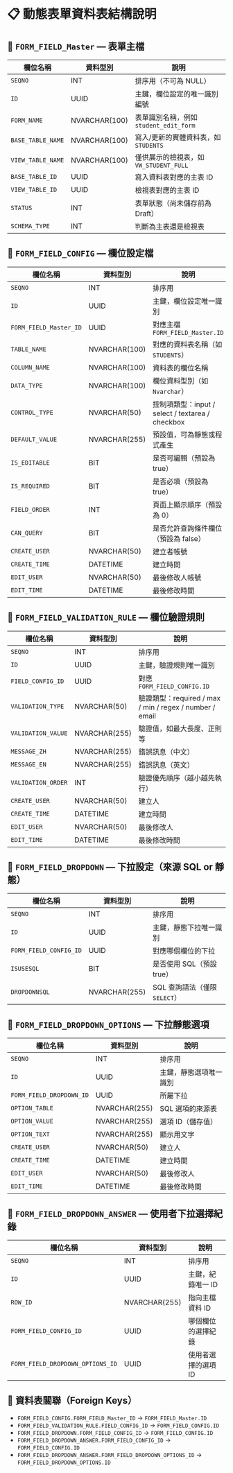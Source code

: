
# 📋 動態表單資料表結構說明

## 📌 `FORM_FIELD_Master` — 表單主檔

| 欄位名稱 | 資料型別 | 說明 |
|----------|----------|------|
| `SEQNO` | INT | 排序用（不可為 NULL） |
| `ID` | UUID | 主鍵，欄位設定的唯一識別編號 |
| `FORM_NAME` | NVARCHAR(100) | 表單識別名稱，例如 `student_edit_form` |
| `BASE_TABLE_NAME` | NVARCHAR(100) | 寫入/更新的實體資料表，如 `STUDENTS` |
| `VIEW_TABLE_NAME` | NVARCHAR(100) | 僅供展示的檢視表，如 `VW_STUDENT_FULL` |
| `BASE_TABLE_ID` | UUID | 寫入資料表對應的主表 ID |
| `VIEW_TABLE_ID` | UUID | 檢視表對應的主表 ID |
| `STATUS` | INT | 表單狀態（尚未儲存前為 Draft）|
| `SCHEMA_TYPE` | INT | 判斷為主表還是檢視表 |

## 📌 `FORM_FIELD_CONFIG` — 欄位設定檔

| 欄位名稱 | 資料型別 | 說明 |
|----------|----------|------|
| `SEQNO` | INT | 排序用 |
| `ID` | UUID | 主鍵，欄位設定唯一識別 |
| `FORM_FIELD_Master_ID` | UUID | 對應主檔 `FORM_FIELD_Master.ID` |
| `TABLE_NAME` | NVARCHAR(100) | 對應的資料表名稱（如 `STUDENTS`） |
| `COLUMN_NAME` | NVARCHAR(100) | 資料表的欄位名稱 |
| `DATA_TYPE` | NVARCHAR(100) | 欄位資料型別（如 `Nvarchar`） |
| `CONTROL_TYPE` | NVARCHAR(50) | 控制項類型：input / select / textarea / checkbox |
| `DEFAULT_VALUE` | NVARCHAR(255) | 預設值，可為靜態或程式產生 |
| `IS_EDITABLE` | BIT | 是否可編輯（預設為 true） |
| `IS_REQUIRED` | BIT | 是否必填（預設為 true） |
| `FIELD_ORDER` | INT | 頁面上顯示順序（預設為 0） |
| `CAN_QUERY` | BIT | 是否允許查詢條件欄位（預設為 false） |
| `CREATE_USER` | NVARCHAR(50) | 建立者帳號 |
| `CREATE_TIME` | DATETIME | 建立時間 |
| `EDIT_USER` | NVARCHAR(50) | 最後修改人帳號 |
| `EDIT_TIME` | DATETIME | 最後修改時間 |

## 📌 `FORM_FIELD_VALIDATION_RULE` — 欄位驗證規則

| 欄位名稱 | 資料型別 | 說明 |
|----------|----------|------|
| `SEQNO` | INT | 排序用 |
| `ID` | UUID | 主鍵，驗證規則唯一識別 |
| `FIELD_CONFIG_ID` | UUID | 對應 `FORM_FIELD_CONFIG.ID` |
| `VALIDATION_TYPE` | NVARCHAR(50) | 驗證類型：required / max / min / regex / number / email |
| `VALIDATION_VALUE` | NVARCHAR(255) | 驗證值，如最大長度、正則等 |
| `MESSAGE_ZH` | NVARCHAR(255) | 錯誤訊息（中文） |
| `MESSAGE_EN` | NVARCHAR(255) | 錯誤訊息（英文） |
| `VALIDATION_ORDER` | INT | 驗證優先順序（越小越先執行） |
| `CREATE_USER` | NVARCHAR(50) | 建立人 |
| `CREATE_TIME` | DATETIME | 建立時間 |
| `EDIT_USER` | NVARCHAR(50) | 最後修改人 |
| `EDIT_TIME` | DATETIME | 最後修改時間 |

## 📌 `FORM_FIELD_DROPDOWN` — 下拉設定（來源 SQL or 靜態）

| 欄位名稱 | 資料型別 | 說明 |
|----------|----------|------|
| `SEQNO` | INT | 排序用 |
| `ID` | UUID | 主鍵，靜態下拉唯一識別 |
| `FORM_FIELD_CONFIG_ID` | UUID | 對應哪個欄位的下拉 |
| `ISUSESQL` | BIT | 是否使用 SQL（預設 true） |
| `DROPDOWNSQL` | NVARCHAR(255) | SQL 查詢語法（僅限 `SELECT`） |

## 📌 `FORM_FIELD_DROPDOWN_OPTIONS` — 下拉靜態選項

| 欄位名稱 | 資料型別 | 說明 |
|----------|----------|------|
| `SEQNO` | INT | 排序用 |
| `ID` | UUID | 主鍵，靜態選項唯一識別 |
| `FORM_FIELD_DROPDOWN_ID` | UUID | 所屬下拉 |
| `OPTION_TABLE` | NVARCHAR(255) | SQL 選項的來源表 |
| `OPTION_VALUE` | NVARCHAR(255) | 選項 ID（儲存值） |
| `OPTION_TEXT` | NVARCHAR(255) | 顯示用文字 |
| `CREATE_USER` | NVARCHAR(50) | 建立人 |
| `CREATE_TIME` | DATETIME | 建立時間 |
| `EDIT_USER` | NVARCHAR(50) | 最後修改人 |
| `EDIT_TIME` | DATETIME | 最後修改時間 |

## 📌 `FORM_FIELD_DROPDOWN_ANSWER` — 使用者下拉選擇紀錄

| 欄位名稱 | 資料型別 | 說明 |
|----------|----------|------|
| `SEQNO` | INT | 排序用 |
| `ID` | UUID | 主鍵，紀錄唯一 ID |
| `ROW_ID` | NVARCHAR(255) | 指向主檔資料 ID |
| `FORM_FIELD_CONFIG_ID` | UUID | 哪個欄位的選擇紀錄 |
| `FORM_FIELD_DROPDOWN_OPTIONS_ID` | UUID | 使用者選擇的選項 ID |

## 🔗 資料表關聯（Foreign Keys）

- `FORM_FIELD_CONFIG.FORM_FIELD_Master_ID` → `FORM_FIELD_Master.ID`
- `FORM_FIELD_VALIDATION_RULE.FIELD_CONFIG_ID` → `FORM_FIELD_CONFIG.ID`
- `FORM_FIELD_DROPDOWN.FORM_FIELD_CONFIG_ID` → `FORM_FIELD_CONFIG.ID`
- `FORM_FIELD_DROPDOWN_ANSWER.FORM_FIELD_CONFIG_ID` → `FORM_FIELD_CONFIG.ID`
- `FORM_FIELD_DROPDOWN_ANSWER.FORM_FIELD_DROPDOWN_OPTIONS_ID` → `FORM_FIELD_DROPDOWN_OPTIONS.ID`
